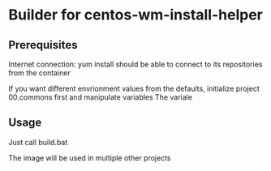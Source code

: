 # Builder for centos-wm-install-helper

## Prerequisites

Internet connection: yum install should be able to connect to its repositories from the container

If you want different envrionment values from the defaults, initialize project 00.commons first and manipulate variables
The variale 

## Usage

Just call build.bat

The image will be used in multiple other projects